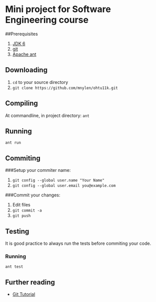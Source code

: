# Mini project for Software Engineering course

##Prerequisites
1.  [JDK 6](http://www.oracle.com/technetwork/java/javase/downloads/index.html)
2.  [git](http://git-scm.com/download)
3.  [Apache ant](http://ant.apache.org/bindownload.cgi)

## Downloading
1.  `cd` to your source directory
2.  `git clone https://github.com/mnylen/ohtu11k.git`

## Compiling
At commandline, in project directory:
`ant`

## Running
`ant run`

## Commiting
###Setup your commiter name:

1.  `git config --global user.name "Your Name"`
2.  `git config --global user.email you@example.com`
 
###Commit your changes:
1.  Edit files
2.  `git commit -a`
3.  `git push`

## Testing
It is good practice to always run the tests before commiting your code.

### Running
`ant test`

## Further reading
* [Git Tutorial](http://www.kernel.org/pub/software/scm/git/docs/gittutorial.html)
